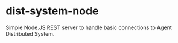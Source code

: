 # dist-system-node
Simple Node.JS REST server to handle basic connections to Agent Distributed System.
